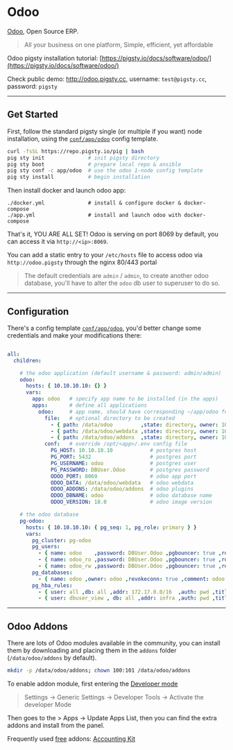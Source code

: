 # Odoo

[Odoo](https://www.odoo.com/), Open Source ERP.

> All your business on one platform, Simple, efficient, yet affordable

Odoo pigsty installation tutorial: [https://pigsty.io/docs/software/odoo/](https://pigsty.io/docs/software/odoo/)

Check public demo: http://odoo.pigsty.cc, username: `test@pigsty.cc`, password: `pigsty`


--------

## Get Started

First, follow the standard pigsty single (or multiple if you want) node installation, using the [`conf/app/odoo`](https://github.com/pgsty/pigsty/blob/main/conf/app/odoo.yml) config template.

```bash
curl -fsSL https://repo.pigsty.io/pig | bash
pig sty init              # init pigsty directory
pig sty boot              # prepare local repo & ansible
pig sty conf -c app/odoo  # use the odoo 1-node config template
pig sty install           # begin installation
```

Then install docker and launch odoo app:

```
./docker.yml              # install & configure docker & docker-compose
./app.yml                 # install and launch odoo with docker-compose
```

That's it, YOU ARE ALL SET! Odoo is serving on port 8069 by default, you can access it via `http://<ip>:8069`.

You can add a static entry to your `/etc/hosts` file to access odoo via `http://odoo.pigsty` through the nginx 80/443 portal

> The default credentials are `admin` / `admin`, to create another odoo database, you'll have to alter the `odoo` db user to superuser to do so.



--------

## Configuration

There's a config template [`conf/app/odoo`](https://github.com/pgsty/pigsty/blob/main/conf/app/odoo.yml), you'd better change some credentials and make your modifications there:

```yaml

all:
  children:

    # the odoo application (default username & password: admin/admin)
    odoo:
      hosts: { 10.10.10.10: {} }
      vars:
        app: odoo   # specify app name to be installed (in the apps)
        apps:       # define all applications
          odoo:     # app name, should have corresponding ~/app/odoo folder
            file:   # optional directory to be created
              - { path: /data/odoo         ,state: directory, owner: 100, group: 101 }
              - { path: /data/odoo/webdata ,state: directory, owner: 100, group: 101 }
              - { path: /data/odoo/addons  ,state: directory, owner: 100, group: 101 }
            conf:   # override /opt/<app>/.env config file
              PG_HOST: 10.10.10.10            # postgres host
              PG_PORT: 5432                   # postgres port
              PG_USERNAME: odoo               # postgres user
              PG_PASSWORD: DBUser.Odoo        # postgres password
              ODOO_PORT: 8069                 # odoo app port
              ODOO_DATA: /data/odoo/webdata   # odoo webdata
              ODOO_ADDONS: /data/odoo/addons  # odoo plugins
              ODOO_DBNAME: odoo               # odoo database name
              ODOO_VERSION: 18.0              # odoo image version

    # the odoo database
    pg-odoo:
      hosts: { 10.10.10.10: { pg_seq: 1, pg_role: primary } }
      vars:
        pg_cluster: pg-odoo
        pg_users:
          - { name: odoo    ,password: DBUser.Odoo ,pgbouncer: true ,roles: [ dbrole_admin ] ,createdb: true ,comment: admin user for odoo service }
          - { name: odoo_ro ,password: DBUser.Odoo ,pgbouncer: true ,roles: [ dbrole_readonly ]  ,comment: read only user for odoo service  }
          - { name: odoo_rw ,password: DBUser.Odoo ,pgbouncer: true ,roles: [ dbrole_readwrite ] ,comment: read write user for odoo service }
        pg_databases:
          - { name: odoo ,owner: odoo ,revokeconn: true ,comment: odoo main database  }
        pg_hba_rules:
          - { user: all ,db: all ,addr: 172.17.0.0/16  ,auth: pwd ,title: 'allow access from local docker network' }
          - { user: dbuser_view , db: all ,addr: infra ,auth: pwd ,title: 'allow grafana dashboard access cmdb from infra nodes' }

```



-------

## Odoo Addons

There are lots of Odoo modules available in the community, you can install them by downloading and placing them in the `addons` folder (`/data/odoo/addons` by default).

```bash
mkdir -p /data/odoo/addons; chown 100:101 /data/odoo/addons
```

To enable addon module, first entering the [Developer mode](https://www.odoo.com/documentation/18.0/applications/general/developer_mode.html)

> Settings -> Generic Settings -> Developer Tools -> Activate the developer Mode

Then goes to the > Apps -> Update Apps List, then you can find the extra addons and install from the panel.

Frequently used [free](https://apps.odoo.com/apps/modules/browse?order=Downloads) addons: [Accounting Kit](https://apps.odoo.com/apps/modules/18.0/base_accounting_kit/)
